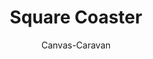 ---
layout: photo
title:  "Square Coaster"
author: Canvas-Caravan
#categories: [Flower, Resin Art]
image: assets/images/Canvas_Caravan/Resin_Square_Coaster.jpg
imageCaption: Naturally dried rose leaf preserved in resin <br> [<i>Resin Art by Canvas Caravan</i>]
featured: false
---